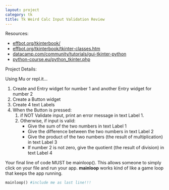 ```yaml
---
layout: project
category: tk
title: Tk Weird Calc Input Validation Review
---
```


Resources:
- [effbot.org/tkinterbook/](https://effbot.org/tkinterbook/)
- [effbot.org/tkinterbook/tkinter-classes.htm](https://effbot.org/tkinterbook/tkinter-classes.htm)
- [datacamp.com/community/tutorials/gui-tkinter-python](https://www.datacamp.com/community/tutorials/gui-tkinter-python)
- [python-course.eu/python_tkinter.php](https://www.python-course.eu/python_tkinter.php)


Project Details:

Using Mu or repl.it...

1. Create and Entry widget for number 1 and another Entry widget for number 2
2. Create a Button widget
3. Create 4 text Labels
5. When the Button is pressed:
   1. if NOT Validate input, print an error message in text Label 1.
   1. Otherwise, if input is valid:
      - Give the sum of the two numbers in text Label 1
      - Give the difference between the two numbers in text Label 2
      - Give the product of the two numbers (the result of multiplication) in text Label 3
      - If number 2 is not zero, give the quotient (the result of division) in text Label 4

Your final line of code MUST be mainloop(). This allows someone to simply click on your file and run your app. **mainloop** works kind of like a game loop that keeps the app running.
```python
mainloop() #include me as last line!!!
```
